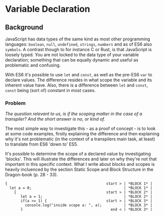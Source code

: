 # Variable Declaration


## Background

JavaScript has data types of the same kind as most other programming 
languages: `boolean`, `null`, `undefined`, `strings`, `numbers` and as of ES6 also `symbols`. 
A contrast though to for instance C or Rust, is that JavaScript is loosely 
typed. You are not locked to the data type of your variable declaration; something that 
can be equally dynamic and useful as problematic and confusing.

With ES6 it's possible to use `let` and `const`, as well as the pre-ES6 `var` to 
declare values. The difference resides in what scope the variable and its inherent 
value have. Also, there is a difference between `let` and `const`, `const` being (sort 
of) constant in most cases. 


### Problem
*The question relevant to us, is if the scoping matter in the case of a transpiler? And the 
short answer is no, or kind of.*

The most simple way to investigate this - as a proof of 
concept - is to look at some code examples, firstly explaining the difference and then 
explaining why it's not problematic (in the context of a transpilers main task, at 
least) to translate from ES6 'down to' ES5.

It's possible to determine the scope of a declared value by investigating 'blocks'. This 
will illustrate the differences and later on why they're not that important in this 
specific context. What I write about blocks and scopes is heavily incluenced by 
the section Static Scope and Block Structure in the Dragon-book (p. 28 - 33).


```
{                                             start > | *BLOCK 1* |
  let a = 0;                                          | *BLOCK 1* |
    {                                         start > | *BLOCK 2* |
       let a = 1;                                     | *BLOCK 2* |
       if(a >= 1) {                           start > | *BLOCK 3* |
         console.log("inside scope a: ", a);          | *BLOCK 3* |
       }                                        end < | *BLOCK 3* |
    }                                           end < | *BLOCK 2* | 
  console.log("outside scope, a: ", a);               | *BLOCK 1* | 
}                                               end < | *BLOCK 1* |
// output: "inside scope, a: 1", "outside scope, a: 0".
```

At first, a value named 'a' is declared and assigned the value of 1. This
declaration takes place inside a lexical scope. The next declaration of the
'a'-value, a value assigned to an identifier who share the same name as the other
'a'-value, takes place in another scope. Therefore no conflict arises.

On the other hand, this code would produce an error:

```
{
  let a = 0;
    {
       console.log("previously declared value a: ", a);
       let a = 1;
       console.log("inside scope a: ", a);
    }
  console.log("outside scope a:", a);
}
```

This code attempts to output something that is not yet declared. The fact
that, there *is* a existing, previously declared value named 'a' doesn't matter, since
'a' is in another scope. 

`let` and `const` have another scope than `var`, or rather can have.
This means that the blocks above would not be the same - or rather, that their 'meaning'
would be another. In the example below the `var` would actually be `available` for
and identifying and can thus be assigned a parameter and unproblematically log: ed.


```
{
  var a = 0;
    {
      console.log(a)
    }
}
```

Too me it seems that even though the blocks in this example are visually marked
and indicate bounds, they could - at least here - be ignored when
'interpreting' the code. 

In the context of JavaScript, quite a few developers argue that there are 
obvious advantages to the `let` keyword; you can *see* the limits for a 
declared value right away (or rather, more easily). One could, 
however, make some kind of case for using `var` for global values, even though
this is also possible with `let` and `const`.

JavaScript code is interpreted according to the ECMAScript Specification.
How this is done may vary between interpreters. The block analysis is necessary for
lexical scoping; and the analysis is possible because of the identifiers and 
their values are stored in the symbol table.

In C/C++ & Rust you can explicitly choose how to assign parameters;
you can do this by directly assigning a value (call by value) or by setting a 
reference (call by reference) with an asterisk. The reference
is to the location in the memory, holding the identifier and its value.
A call by value is a copy of a value. 

While using JavaScript you can't highlight how to assign parameters
explicitly with an asterisk. If you don't take special precautions
when copying an Object, you will end up with the scenario presented here,
since the assignment implicitly will occur by reference:

```
let a = { value: 0 };
let b = a;
b.value = 1;
console.log(`a: ${a.value}`)
// output: "a: 1"
```

To make a reference by value with modern JavaScript, thus making
a deep copy you can write:

```
let a = { value: 0 };
let b = a;
b.value = 1;
console.log(`a: ${a.value}`);
// output: "a: 1"
let c = { ...a };
c.value = 2;
console.log(`a: ${a.value}`);
// output: "a: 1" (still...)


*But nothing of this really changes everything*, partly because JavaScript 
is a loosely typed language. In all cases described above, we could 
replace `let` and `const` with `var`. The purpose with `let` and `const` would 
(of course) be lost, but that's not true for the opposite. To translate from `var` 
to `let` and fully make use of the advantages of `let` would be complex; you 
would have to make a scope analysis and rearrange the code if it were to be truly 
meaningful. And even then these changes would only make sense to the human reader, 
not the 'ghost in the machine' (the interpreter). The advantage is only 
in the scoping.

There *can* be a problem here though. Even though it is possible to reuse 
variable names, this would not be to recommend. Depending on the scope, you can use 
the same variable name declared with `let` or `const` (i.e. for the index of a classic 
for-loop). Simply converting each `let` and `const` to `var` might cause 
problems, simply because the potential problems would only stand in relation to 
the developers' intention. To put it plainly: the code would still run. This 
could, of course, be solved with some kind of re-naming strategy (if a name 
conflict arises, then rename the variable...). 

This is how Babel.js seems to solve the problem stated above:

```
{
  var a = 0;
    {
       console.log("previously declared value a: ", a);
       var _a = 1;
       console.log("inside scope a: ", _a);
    }
  console.log("outside scope a:", a);
}
```
(The solution from [the Babel.js Online transpiler](https://babeljs.io/) as of 2019-01-22.)

To me, the purpose of the limited scoping and the immutability of `const`(1) *is* the 
limits, that they establish limits lacking in JavaScript. This is also the case with 
TypeScript. Sometimes borders and limits make your life as a developer simpler, even 
though you *can* do without them.

Archaize.js, the transpiler I develop as a proof of concept, anyhow don't navigate between 
these possibilities. It would have been interesting though to make a transpiler that 
actually would acknowledge this.


-------------------------------------------------------------------------------------
1) Immutability can also - in modern JavaScript - be accomplished with 
   the `freeze` method of Object. It is, however, possible to the same in ES5 by
   use of the `defineProperty` in Object. Setting the change-is-possible-flags to
   false, would include more of a ceremony though. 





















